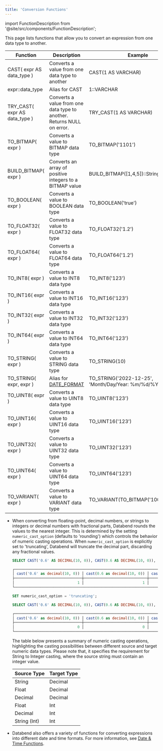 ```yaml
---
title: 'Conversion Functions'
---
```


import FunctionDescription from '@site/src/components/FunctionDescription';

<FunctionDescription description="Introduced or updated: v1.2.187"/>

This page lists functions that allow you to convert an expression from one data type to another.

| Function                      | Description                                                            | Example                                             | Result                     |
|-------------------------------|------------------------------------------------------------------------|-----------------------------------------------------|----------------------------|
| CAST( expr AS data_type )     | Converts a value from one data type to another                         | CAST(1 AS VARCHAR)                                  | 1                          |
| expr::data_type               | Alias for CAST                                                         | 1::VARCHAR                                          | 1                          |
| TRY_CAST( expr AS data_type ) | Converts a value from one data type to another. Returns NULL on error. | TRY_CAST(1 AS VARCHAR)                              | 1                          |
| TO_BITMAP( expr )             | Converts a value to BITMAP data type                                   | TO_BITMAP('1101')                                   | 1101                       |
| BUILD_BITMAP( expr )          | Converts an array of positive integers to a BITMAP value                        | BUILD_BITMAP([1,4,5])::String | 1,4,5 |
| TO_BOOLEAN( expr )            | Converts a value to BOOLEAN data type                                  | TO_BOOLEAN('true')                                  | 1                          |
| TO_FLOAT32( expr )            | Converts a value to FLOAT32 data type                                  | TO_FLOAT32('1.2')                                   | 1.2                        |
| TO_FLOAT64( expr )            | Converts a value to FLOAT64 data type                                  | TO_FLOAT64('1.2')                                   | 1.2                        |
| TO_INT8( expr )               | Converts a value to INT8 data type                                     | TO_INT8('123')                                      | 123                        |
| TO_INT16( expr )              | Converts a value to INT16 data type                                    | TO_INT16('123')                                     | 123                        |
| TO_INT32( expr )              | Converts a value to INT32 data type                                    | TO_INT32('123')                                     | 123                        |
| TO_INT64( expr )              | Converts a value to INT64 data type                                    | TO_INT64('123')                                     | 123                        |
| TO_STRING( expr )             | Converts a value to STRING data type                                   | TO_STRING(10)                                       | 10                         |
| TO_STRING( expr, expr )       | Alias for [DATE_FORMAT](../30-datetime-functions/dateformat.md)         | TO_STRING('2022-12-25', 'Month/Day/Year: %m/%d/%Y') | Month/Day/Year: 12/25/2022 |
| TO_UINT8( expr )              | Converts a value to UINT8 data type                                    | TO_UINT8('123')                                     | 123                        |
| TO_UINT16( expr )             | Converts a value to UINT16 data type                                   | TO_UINT16('123')                                    | 123                        |
| TO_UINT32( expr )             | Converts a value to UINT32 data type                                   | TO_UINT32('123')                                    | 123                        |
| TO_UINT64( expr )             | Converts a value to UINT64 data type                                   | TO_UINT64('123')                                    | 123                        |
| TO_VARIANT( expr )            | Converts a value to VARIANT data type | TO_VARIANT(TO_BITMAP('100,200,300')) | [100,200,300] |

- When converting from floating-point, decimal numbers, or strings to integers or decimal numbers with fractional parts, Databend rounds the values to the nearest integer. This is determined by the setting `numeric_cast_option` (defaults to 'rounding') which controls the behavior of numeric casting operations. When `numeric_cast_option` is explicitly set to 'truncating', Databend will truncate the decimal part, discarding any fractional values.

    ```sql title='Example:'
    SELECT CAST('0.6' AS DECIMAL(10, 0)), CAST(0.6 AS DECIMAL(10, 0)), CAST(1.5 AS INT);

    ┌──────────────────────────────────────────────────────────────────────────────────┐
    │ cast('0.6' as decimal(10, 0)) │ cast(0.6 as decimal(10, 0)) │ cast(1.5 as int32) │
    ├───────────────────────────────┼─────────────────────────────┼────────────────────┤
    │                             1 │                           1 │                  2 │
    └──────────────────────────────────────────────────────────────────────────────────┘

    SET numeric_cast_option = 'truncating';

    SELECT CAST('0.6' AS DECIMAL(10, 0)), CAST(0.6 AS DECIMAL(10, 0)), CAST(1.5 AS INT);

    ┌──────────────────────────────────────────────────────────────────────────────────┐
    │ cast('0.6' as decimal(10, 0)) │ cast(0.6 as decimal(10, 0)) │ cast(1.5 as int32) │
    ├───────────────────────────────┼─────────────────────────────┼────────────────────┤
    │                             0 │                           0 │                  1 │
    └──────────────────────────────────────────────────────────────────────────────────┘
    ```

    The table below presents a summary of numeric casting operations, highlighting the casting possibilities between different source and target numeric data types. Please note that, it specifies the requirement for String to Integer casting, where the source string must contain an integer value.

    | Source Type    | Target Type |
    |----------------|-------------|
    | String         | Decimal     |
    | Float          | Decimal     |
    | Decimal        | Decimal     |
    | Float          | Int         |
    | Decimal        | Int         |
    | String (Int)   | Int         |


- Databend also offers a variety of functions for converting expressions into different date and time formats. For more information, see [Date & Time Functions](../30-datetime-functions/index.md).